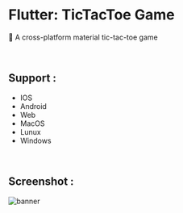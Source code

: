 # Flutter: TicTacToe Game
💠 A cross-platform material tic-tac-toe game

<br/>

## Support :
- IOS
- Android
- Web 
- MacOS
- Lunux
- Windows

<br/>

## Screenshot : 
![banner](https://github.com/SharifiDev/tic-tac-toe/raw/master/banner.png)
